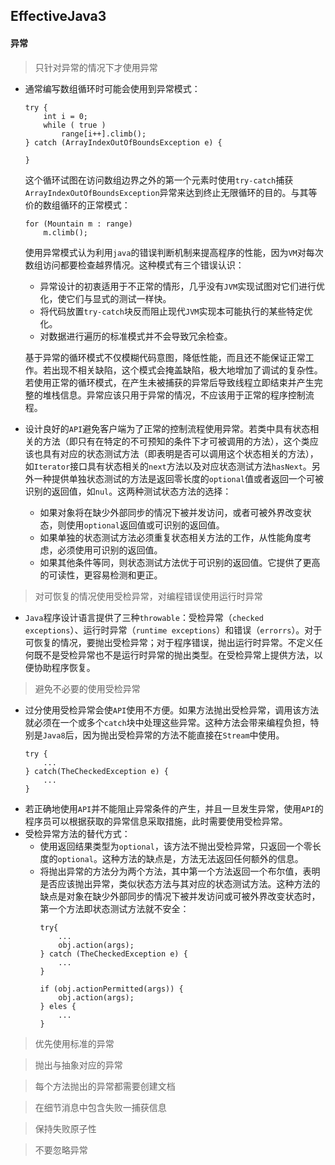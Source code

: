 ## EffectiveJava3

#### 异常

> 只针对异常的情况下才使用异常
  * 通常编写数组循环时可能会使用到异常模式：
    ```
    try {
        int i = 0; 
        while ( true ) 
            range[i++].climb(); 
    } catch (ArrayIndexOutOfBoundsException e) {

    }
    ``` 
    这个循环试图在访问数组边界之外的第一个元素时使用```try-catch```捕获```ArrayIndexOutOfBoundsException```异常来达到终止无限循环的目的。与其等价的数组循环的正常模式：
    ```
    for (Mountain m : range)
        m.climb();
    ```
    使用异常模式认为利用```java```的错误判断机制来提高程序的性能，因为```VM```对每次数组访问都要检查越界情况。这种模式有三个错误认识：
      * 异常设计的初衷适用于不正常的情形，几乎没有```JVM```实现试图对它们进行优化，使它们与显式的测试一样快。
      * 将代码放置```try-catch```块反而阻止现代```JVM```实现本可能执行的某些特定优化。
      * 对数据进行遍历的标准模式并不会导致冗余检查。

    基于异常的循环模式不仅模糊代码意图，降低性能，而且还不能保证正常工作。若出现不相关缺陷，这个模式会掩盖缺陷，极大地增加了调试的复杂性。若使用正常的循环模式，在产生未被捕获的异常后导致线程立即结束并产生完整的堆栈信息。异常应该只用于异常的情况，不应该用于正常的程序控制流程。
  * 设计良好的```API```避免客户端为了正常的控制流程使用异常。若类中具有状态相关的方法（即只有在特定的不可预知的条件下才可被调用的方法），这个类应该也具有对应的状态测试方法（即表明是否可以调用这个状态相关的方法），如```Iterator```接口具有状态相关的```next```方法以及对应状态测试方法```hasNext```。另外一种提供单独状态测试的方法是返回零长度的```optional```值或者返回一个可被识别的返回值，如```nul```。这两种测试状态方法的选择：
    * 如果对象将在缺少外部同步的情况下被并发访问，或者可被外界改变状态，则使用```optional```返回值或可识别的返回值。
    * 如果单独的状态测试方法必须重复状态相关方法的工作，从性能角度考虑，必须使用可识别的返回值。
    * 如果其他条件等同，则状态测试方法优于可识别的返回值。它提供了更高的可读性，更容易检测和更正。

> 对可恢复的情况使用受检异常，对编程错误使用运行时异常
  * ```Java```程序设计语言提供了三种```throwable```：受检异常（```checked exceptions```）、运行时异常（```runtime exceptions```）和错误（```errorrs```）。对于可恢复的情况，要抛出受检异常；对于程序错误，抛出运行时异常。不定义任何既不是受检异常也不是运行时异常的抛出类型。在受检异常上提供方法，以便协助程序恢复。

> 避免不必要的使用受检异常
  * 过分使用受检异常会使```API```使用不方便。如果方法抛出受检异常，调用该方法就必须在一个或多个```catch```块中处理这些异常。这种方法会带来编程负担，特别是```Java8```后，因为抛出受检异常的方法不能直接在```Stream```中使用。
    ```
    try {
        ...
    } catch(TheCheckedException e) {
        ...
    }
    ```
  * 若正确地使用```API```并不能阻止异常条件的产生，并且一旦发生异常，使用```API```的程序员可以根据获取的异常信息采取措施，此时需要使用受检异常。
  * 受检异常方法的替代方式：
    * 使用返回结果类型为```optional```，该方法不抛出受检异常，只返回一个零长度的```optional```。这种方法的缺点是，方法无法返回任何额外的信息。
    * 将抛出异常的方法分为两个方法，其中第一个方法返回一个布尔值，表明是否应该抛出异常，类似状态方法与其对应的状态测试方法。这种方法的缺点是对象在缺少外部同步的情况下被并发访问或可被外界改变状态时，第一个方法即状态测试方法就不安全：
      ```
      try{
          ...
          obj.action(args);
      } catch (TheCheckedException e) {
          ...
      }
      ```
      ```
      if (obj.actionPermitted(args)) {
          obj.action(args);
      } eles {
          ...
      }
      ```

> 优先使用标准的异常

> 抛出与抽象对应的异常

> 每个方法抛出的异常都需要创建文档

> 在细节消息中包含失败一捕获信息

> 保持失败原子性

> 不要忽略异常